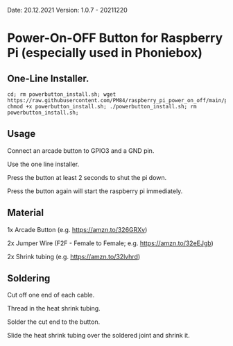 Date: 20.12.2021 Version: 1.0.7 - 20211220
# Power-On-OFF Button for Raspberry Pi (especially used in Phoniebox)

## One-Line Installer.

```
cd; rm powerbutton_install.sh; wget https://raw.githubusercontent.com/PM84/raspberry_pi_power_on_off/main/powerbutton_install.sh; chmod +x powerbutton_install.sh; ./powerbutton_install.sh; rm powerbutton_install.sh;
```

## Usage

Connect an arcade button to GPIO3 and a GND pin.

Use the one line installer.

Press the button at least 2 seconds to shut the pi down.

Press the button again will start the raspberry pi immediately.

## Material
1x Arcade Button (e.g. https://amzn.to/326GRXv)

2x Jumper Wire (F2F - Female to Female; e.g. https://amzn.to/32eEJgb)

2x Shrink tubing (e.g. https://amzn.to/32lvhrd)

## Soldering
Cut off one end of each cable.

Thread in the heat shrink tubing.

Solder the cut end to the button.

Slide the heat shrink tubing over the soldered joint and shrink it.
